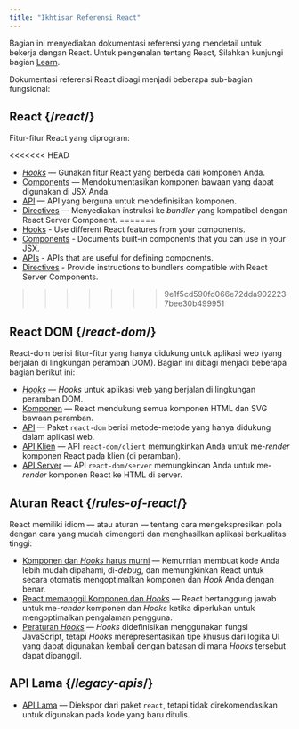 ```yaml
---
title: "Ikhtisar Referensi React"
---
```


<Intro>

Bagian ini menyediakan dokumentasi referensi yang mendetail untuk bekerja dengan React. Untuk pengenalan tentang React, Silahkan kunjungi bagian [Learn](/learn).

</Intro>

Dokumentasi referensi React dibagi menjadi beberapa sub-bagian fungsional:

## React {/*react*/}

Fitur-fitur React yang diprogram:

<<<<<<< HEAD
* [*Hooks*](/reference/react/hooks) — Gunakan fitur React yang berbeda dari komponen Anda.
* [Components](/reference/react/components) — Mendokumentasikan komponen bawaan yang dapat digunakan di JSX Anda.
* [API](/reference/react/apis) — API yang berguna untuk mendefinisikan komponen.
* [Directives](/reference/react/directives) — Menyediakan instruksi ke *bundler* yang kompatibel dengan React Server Component.
=======
* [Hooks](/reference/react/hooks) - Use different React features from your components.
* [Components](/reference/react/components) - Documents built-in components that you can use in your JSX.
* [APIs](/reference/react/apis) - APIs that are useful for defining components.
* [Directives](/reference/rsc/directives) - Provide instructions to bundlers compatible with React Server Components.
>>>>>>> 9e1f5cd590fd066e72dda9022237bee30b499951

## React DOM {/*react-dom*/}

React-dom berisi fitur-fitur yang hanya didukung untuk aplikasi web (yang berjalan di lingkungan peramban DOM). Bagian ini dibagi menjadi beberapa bagian berikut ini:

* [*Hooks*](/reference/react-dom/hooks) — *Hooks* untuk aplikasi web yang berjalan di lingkungan peramban DOM.
* [Komponen](/reference/react-dom/components) — React mendukung semua komponen HTML dan SVG bawaan peramban.
* [API](/reference/react-dom) — Paket `react-dom` berisi metode-metode yang hanya didukung dalam aplikasi web.
* [API Klien](/reference/react-dom/client) — API `react-dom/client` memungkinkan Anda untuk me-*render* komponen React pada klien (di peramban).
* [API Server](/reference/react-dom/server) — API `react-dom/server` memungkinkan Anda untuk me-*render* komponen React ke HTML di server.

## Aturan React {/*rules-of-react*/}

React memiliki idiom — atau aturan — tentang cara mengekspresikan pola dengan cara yang mudah dimengerti dan menghasilkan aplikasi berkualitas tinggi:

* [Komponen dan *Hooks* harus murni](/reference/rules/components-and-hooks-must-be-pure) — Kemurnian membuat kode Anda lebih mudah dipahami, di-*debug*, dan memungkinkan React untuk secara otomatis mengoptimalkan komponen dan *Hook* Anda dengan benar.
* [React memanggil Komponen dan *Hooks*](/reference/rules/react-calls-components-and-hooks) — React bertanggung jawab untuk me-*render* komponen dan *Hooks* ketika diperlukan untuk mengoptimalkan pengalaman pengguna.
* [Peraturan *Hooks*](/reference/rules/rules-of-hooks) — *Hooks* didefinisikan menggunakan fungsi JavaScript, tetapi *Hooks* merepresentasikan tipe khusus dari logika UI yang dapat digunakan kembali dengan batasan di mana *Hooks* tersebut dapat dipanggil.

## API Lama {/*legacy-apis*/}

* [API Lama](/reference/react/legacy) — Diekspor dari paket `react`, tetapi tidak direkomendasikan untuk digunakan pada kode yang baru ditulis.
